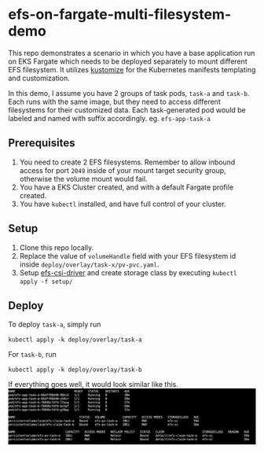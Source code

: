 efs-on-fargate-multi-filesystem-demo
===

This repo demonstrates a scenario in which you have a base application run on EKS Fargate which needs to be deployed separately to mount different EFS filesystem. It utilizes [kustomize](https://github.com/kubernetes-sigs/kustomize) for the Kubernetes manifests templating and customization.

In this demo, I assume you have 2 groups of task pods, `task-a` and `task-b`. Each runs with the same image, but they need to access different filesystems for their customized data. Each task-generated pod would be labeled and named with suffix accordingly. eg. `efs-app-task-a`

## Prerequisites
1. You need to create 2 EFS filesystems. Remember to allow inbound access for port `2049` inside of your mount target security group, otherwise the volume mount would fail.
2. You have a EKS Cluster created, and with a default Fargate profile created.
3. You have `kubectl` installed, and have full control of your cluster.


## Setup
1. Clone this repo locally.
2. Replace the value of `volumeHandle` field with your EFS filesystem id inside `deploy/overlay/task-x/pv-pvc.yaml`.
3. Setup [efs-csi-driver](https://aws.amazon.com/blogs/aws/new-aws-fargate-for-amazon-eks-now-supports-amazon-efs/) and create storage class by executing `kubectl apply -f setup/`


## Deploy
To deploy `task-a`, simply run
```
kubectl apply -k deploy/overlay/task-a
```
For `task-b`, run
```
kubectl apply -k deploy/overlay/task-b
```

If everything goes well, it would look similar like this.
![demo result](./demo.png)
